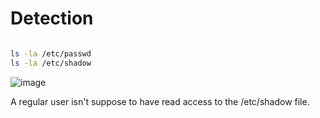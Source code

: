 # Detection

```bash

ls -la /etc/passwd
ls -la /etc/shadow
```

![image](https://user-images.githubusercontent.com/96658935/147590168-9303fc1e-032f-47d3-8b20-cfb2ea716457.png)

A regular user isn't suppose to have read access to the /etc/shadow file.
